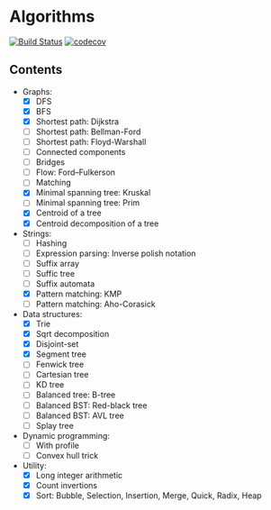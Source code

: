 # Algorithms
[![Build Status](https://travis-ci.org/CUBERLEON/algs.svg?branch=master)](https://travis-ci.org/CUBERLEON/algs)
[![codecov](https://codecov.io/gh/CUBERLEON/algs/branch/master/graph/badge.svg)](https://codecov.io/gh/CUBERLEON/algs)

## Contents
- Graphs:
    - [x] DFS
    - [x] BFS
    - [x] Shortest path: Dijkstra
    - [ ] Shortest path: Bellman-Ford
    - [ ] Shortest path: Floyd-Warshall
    - [ ] Connected components
    - [ ] Bridges
    - [ ] Flow: Ford–Fulkerson
    - [ ] Matching
    - [x] Minimal spanning tree: Kruskal
    - [ ] Minimal spanning tree: Prim
    - [x] Centroid of a tree
    - [x] Centroid decomposition of a tree
- Strings:
    - [ ] Hashing
    - [ ] Expression parsing: Inverse polish notation
    - [ ] Suffix array
    - [ ] Suffic tree
    - [ ] Suffix automata
    - [x] Pattern matching: KMP
    - [ ] Pattern matching: Aho-Corasick
- Data structures:
    - [x] Trie
    - [x] Sqrt decomposition
    - [x] Disjoint-set
    - [x] Segment tree
    - [ ] Fenwick tree
    - [ ] Cartesian tree
    - [ ] KD tree
    - [ ] Balanced tree: B-tree
    - [ ] Balanced BST: Red-black tree
    - [ ] Balanced BST: AVL tree
    - [ ] Splay tree
- Dynamic programming:
    - [ ] With profile
    - [ ] Convex hull trick
- Utility:
    - [x] Long integer arithmetic
    - [x] Count invertions
    - [x] Sort: Bubble, Selection, Insertion, Merge, Quick, Radix, Heap
